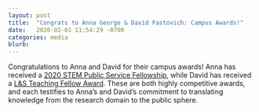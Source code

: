 ```yaml
---
layout: post
title:  "Congrats to Anna George & David Fastovich: Campus Awards!"
date:   2020-02-01 11:54:29 -0700
categories: media
blurb:
---
```

Congratulations to Anna and David for their campus awards!  Anna has received a [2020 STEM Public Service Fellowship]( https://wiscience.wisc.edu/program/public-service-fellows), while David has received a [L&S Teaching Fellow Award](https://ls.wisc.edu/current-students/graduate-students/ta-resources/fellows).  These are both highly competitive awards, and each testifies to Anna’s and David’s commitment to translating knowledge from the research domain to the public sphere.  
